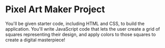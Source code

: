 # Pixel Art Maker Project

You'll be given starter code, including HTML and CSS, to build the application. You'll write JavaScript code that lets the user create a grid of squares representing their design, and apply colors to those squares to create a digital masterpiece!
